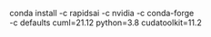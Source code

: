 conda install -c rapidsai -c nvidia -c conda-forge \
    -c defaults cuml=21.12 python=3.8 cudatoolkit=11.2
